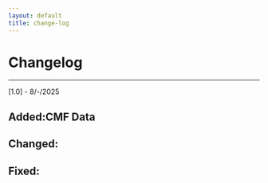 ```yaml
---
layout: default
title: change-log
---
```

# Changelog

---
[1.0] - 8/-/2025
## Added:CMF Data
## Changed:
## Fixed: 

